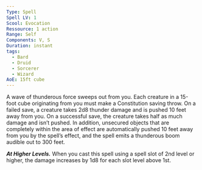 ```yaml
---
Type: Spell
Spell LV: 1
Scool: Evocation
Ressource: 1 action
Range: Self
Components: V, S
Duration: instant
tags:
  - Bard
  - Druid
  - Sorcerer
  - Wizard
AoE: 15ft cube
---
```

A wave of thunderous force sweeps out from you. Each creature in a 15-foot cube originating from you must make a Constitution saving throw. On a failed save, a creature takes 2d8 thunder damage and is pushed 10 feet away from you. On a successful save, the creature takes half as much damage and isn’t pushed.
In addition, unsecured objects that are completely within the area of effect are automatically pushed 10 feet away from you by the spell’s effect, and the spell emits a thunderous boom audible out to 300 feet.

**_At Higher Levels._** When you cast this spell using a spell slot of 2nd level or higher, the damage increases by 1d8 for each slot level above 1st.